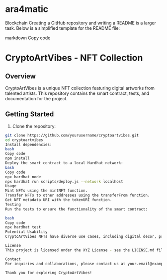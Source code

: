 # ara4matic
Blockchain
Creating a GitHub repository and writing a README is a larger task. Below is a simplified template for the README file:

markdown
Copy code
# CryptoArtVibes - NFT Collection

## Overview

CryptoArtVibes is a unique NFT collection featuring digital artworks from talented artists. This repository contains the smart contract, tests, and documentation for the project.

## Getting Started

1. Clone the repository:

```bash
git clone https://github.com/yourusername/cryptoartvibes.git
cd cryptoartvibes
Install dependencies:
bash
Copy code
npm install
Deploy the smart contract to a local Hardhat network:
bash
Copy code
npx hardhat node
npx hardhat run scripts/deploy.js --network localhost
Usage
Mint NFTs using the mintNFT function.
Transfer NFTs to other addresses using the transferFrom function.
Get NFT metadata URI with the tokenURI function.
Testing
Run the tests to ensure the functionality of the smart contract:

bash
Copy code
npx hardhat test
Potential Usability
CryptoArtVibes NFTs have diverse use cases, including digital decor, profile picture customization, integration into virtual worlds, and gamification. See the "Usability" section in the main README for details.

License
This project is licensed under the XYZ License - see the LICENSE.md file for details.

Contact
For inquiries and collaborations, please contact us at your.email@example.com.

Thank you for exploring CryptoArtVibes!

